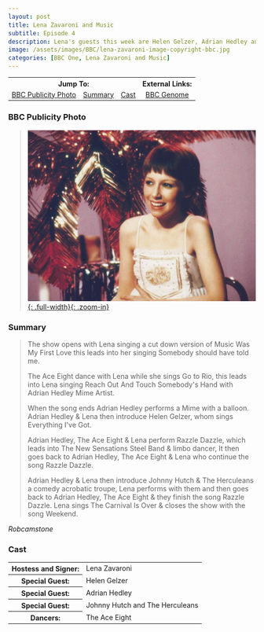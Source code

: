 ```yaml
---
layout: post
title: Lena Zavaroni and Music
subtitle: Episode 4
description: Lena's guests this week are Helen Gelzer, Adrian Hedley and Johnny Hutch and The Herculeans.
image: /assets/images/BBC/lena-zavaroni-image-copyright-bbc.jpg
categories: [BBC One, Lena Zavaroni and Music]
---
```


<table>
<tr align="center">
<th colspan="3">Jump To:</th>
<th>External Links:</th>
</tr>

<tr align="center">
<td><a href="#bbc-publicity-photo">BBC Publicity Photo</a></td>
<td><a href="#summary">Summary</a></td>
<td><a href="#cast">Cast</a></td>
<td><a href="https://genome.ch.bbc.co.uk/schedules/bbcone/london/1979-06-13#at-18.50">BBC Genome</a></td>
</tr>
</table>

### BBC Publicity Photo
> [![BBC Publicity Photo of Lena Zavaroni for her TV show Lena Zavaroni and Music](/assets/images/BBC/lena-zavaroni-image-copyright-bbc.jpg){: .full-width}{: .zoom-in}](/assets/images/BBC/lena-zavaroni-image-copyright-bbc.jpg)

### Summary
> The show opens with Lena singing a cut down version of Music Was My First Love this leads into her singing Somebody should have told me.
>
> The Ace Eight dance with Lena while she sings Go to Rio, this leads into Lena singing Reach Out And Touch Somebody's Hand with Adrian Hedley Mime Artist.
>
> When the song ends Adrian Hedley performs a Mime with a balloon. Adrian Hedley & Lena then introduce Helen Gelzer, whom sings Everything I've Got.
>
>Adrian Hedley, The Ace Eight & Lena perform Razzle Dazzle, which leads into The New Sensations Steel Band & limbo dancer, It then goes back to Adrian Hedley, The Ace Eight & Lena who continue the song Razzle Dazzle.
>
> Adrian Hedley & Lena then introduce Johnny Hutch & The Herculeans a comedy acrobatic troupe, Lena performs with them and then goes back to Adrian Hedley, The Ace Eight & they finish the song Razzle Dazzle. Lena sings The Carnival Is Over & closes the show with the song Weekend.

<cite>Robcamstone</cite>

### Cast
<table>
<tr><th>Hostess and Signer:</th><td>Lena Zavaroni</td></tr>
<tr><th>Special Guest:</th><td>Helen Gelzer</td></tr>
<tr><th>Special Guest:</th><td>Adrian Hedley</td></tr>
<tr><th>Special Guest:</th><td>Johnny Hutch and The Herculeans</td></tr>
<tr><th>Dancers:</th><td>The Ace Eight</td></tr>
</table>

